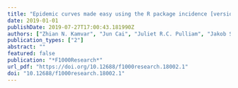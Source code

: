 ```yaml
---
title: "Epidemic curves made easy using the R package incidence [version 1; peer review: 1 approved, 2 approved with reservations]"
date: 2019-01-01
publishDate: 2019-07-27T17:00:43.181990Z
authors: ["Zhian N. Kamvar", "Jun Cai", "Juliet R.C. Pulliam", "Jakob Schumacher", "Thibaut Jombart"]
publication_types: ["2"]
abstract: ""
featured: false
publication: "*F1000Research*"
url_pdf: "https://doi.org/10.12688/f1000research.18002.1"
doi: "10.12688/f1000research.18002.1"
---
```


